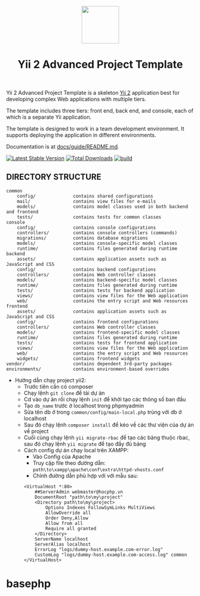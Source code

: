 <p align="center">
    <a href="https://github.com/yiisoft" target="_blank">
        <img src="https://avatars0.githubusercontent.com/u/993323" height="100px">
    </a>
    <h1 align="center">Yii 2 Advanced Project Template</h1>
    <br>
</p>

Yii 2 Advanced Project Template is a skeleton [Yii 2](http://www.yiiframework.com/) application best for
developing complex Web applications with multiple tiers.

The template includes three tiers: front end, back end, and console, each of which
is a separate Yii application.

The template is designed to work in a team development environment. It supports
deploying the application in different environments.

Documentation is at [docs/guide/README.md](docs/guide/README.md).

[![Latest Stable Version](https://img.shields.io/packagist/v/yiisoft/yii2-app-advanced.svg)](https://packagist.org/packages/yiisoft/yii2-app-advanced)
[![Total Downloads](https://img.shields.io/packagist/dt/yiisoft/yii2-app-advanced.svg)](https://packagist.org/packages/yiisoft/yii2-app-advanced)
[![build](https://github.com/yiisoft/yii2-app-advanced/workflows/build/badge.svg)](https://github.com/yiisoft/yii2-app-advanced/actions?query=workflow%3Abuild)

DIRECTORY STRUCTURE
-------------------

```
common
    config/              contains shared configurations
    mail/                contains view files for e-mails
    models/              contains model classes used in both backend and frontend
    tests/               contains tests for common classes    
console
    config/              contains console configurations
    controllers/         contains console controllers (commands)
    migrations/          contains database migrations
    models/              contains console-specific model classes
    runtime/             contains files generated during runtime
backend
    assets/              contains application assets such as JavaScript and CSS
    config/              contains backend configurations
    controllers/         contains Web controller classes
    models/              contains backend-specific model classes
    runtime/             contains files generated during runtime
    tests/               contains tests for backend application    
    views/               contains view files for the Web application
    web/                 contains the entry script and Web resources
frontend
    assets/              contains application assets such as JavaScript and CSS
    config/              contains frontend configurations
    controllers/         contains Web controller classes
    models/              contains frontend-specific model classes
    runtime/             contains files generated during runtime
    tests/               contains tests for frontend application
    views/               contains view files for the Web application
    web/                 contains the entry script and Web resources
    widgets/             contains frontend widgets
vendor/                  contains dependent 3rd-party packages
environments/            contains environment-based overrides
```
- Hướng dẫn chạy project yii2:
    + Trước tiên cần có composer
    + Chạy lệnh ```git clone``` để tải dự án
    + Cd vào dự án rồi chạy lệnh ```init``` để khởi tạo các thông số ban đầu
    + Tạo ```db_name``` trước ở localhost trong phpmyadmin
    + Sửa tên db ở trong ```common/config/main-local.php``` trùng với db ở localhost
    + Sau đó chạy lệnh ```composer install``` để kéo về các thư viện của dự án về project
    + Cuối cùng chạy lệnh ```yii migrate-rbac``` để tạo các bảng thuộc rbac, sau đó chạy lệnh ```yii migrate``` để tạo đầy đủ bảng
    + Cách config dự án chạy local trên XAMPP:
        * Vào Config của Apache
        * Truy cập file theo đường dẫn: ```path\to\xampp\apache\conf\extra\httpd-vhosts.conf```
        * Chỉnh đường dẫn phù hợp với với mẫu sau:
        ```
        <VirtualHost *:80>
            ##ServerAdmin webmaster@hocphp.vn
            DocumentRoot "path\to\my\project"
            <Directory path\to\my\project>
                Options Indexes FollowSymLinks MultiViews
                AllowOverride all
                Order Deny,Allow
                Allow from all
                Require all granted
            </Directory>
            ServerName localhost
            ServerAlias localhost
            ErrorLog "logs/dummy-host.example.com-error.log"
            CustomLog "logs/dummy-host.example.com-access.log" common
        </VirtualHost>
        ```
# basephp
